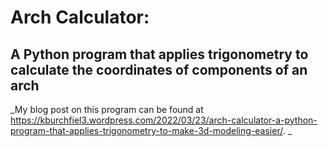 # Arch Calculator:
## A Python program that applies trigonometry to calculate the coordinates of components of an arch

_My blog post on this program can be found at https://kburchfiel3.wordpress.com/2022/03/23/arch-calculator-a-python-program-that-applies-trigonometry-to-make-3d-modeling-easier/. _




